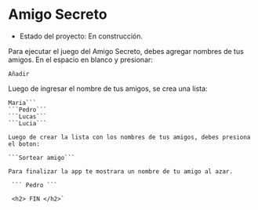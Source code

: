 <h1> Amigo Secreto</h1>

- Estado del proyecto: En construcción.

Para ejecutar el juego del Amigo Secreto, debes agregar nombres de tus amigos. 
En el espacio en blanco y presionar:

```Añadir ```

Luego de ingresar el nombre de tus amigos, se crea una lista:

```Juan
Maria```
```Pedro```
```Lucas```
```Lucia```

Luego de crear la lista con los nombres de tus amigos, debes presiona el boton: 

```Sortear amigo```

Para finalizar la app te mostrara un nombre de tu amigo al azar.

 ``` Pedro ```

 <h2> FIN </h2>`